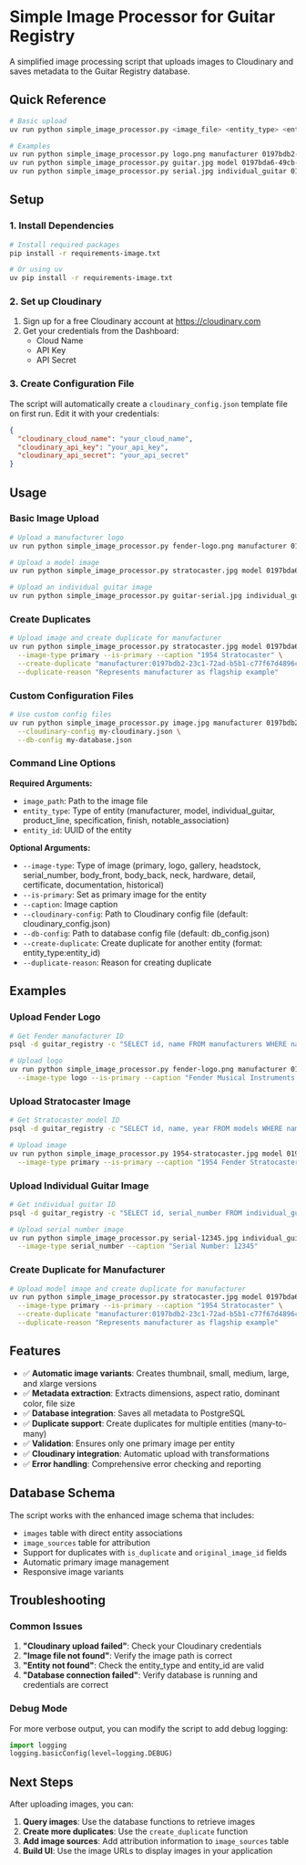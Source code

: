 # Simple Image Processor for Guitar Registry

A simplified image processing script that uploads images to Cloudinary and saves metadata to the Guitar Registry database.

## Quick Reference

```bash
# Basic upload
uv run python simple_image_processor.py <image_file> <entity_type> <entity_id> [options]

# Examples
uv run python simple_image_processor.py logo.png manufacturer 0197bdb2-23c1-72ad-b5b1-c77f67d4896c --image-type logo --is-primary
uv run python simple_image_processor.py guitar.jpg model 0197bda6-49cb-7642-b812-b7b1c2af7824 --image-type primary --is-primary --caption "1954 Stratocaster"
uv run python simple_image_processor.py serial.jpg individual_guitar 0197bda6-49cb-7642-b812-b7b1c2af7824 --image-type serial_number
```

## Setup

### 1. Install Dependencies

```bash
# Install required packages
pip install -r requirements-image.txt

# Or using uv
uv pip install -r requirements-image.txt
```

### 2. Set up Cloudinary

1. Sign up for a free Cloudinary account at https://cloudinary.com
2. Get your credentials from the Dashboard:
   - Cloud Name
   - API Key
   - API Secret

### 3. Create Configuration File

The script will automatically create a `cloudinary_config.json` template file on first run. Edit it with your credentials:

```json
{
  "cloudinary_cloud_name": "your_cloud_name",
  "cloudinary_api_key": "your_api_key",
  "cloudinary_api_secret": "your_api_secret"
}
```

## Usage

### Basic Image Upload

```bash
# Upload a manufacturer logo
uv run python simple_image_processor.py fender-logo.png manufacturer 0197bdb2-23c1-72ad-b5b1-c77f67d4896c --image-type logo --is-primary --caption "Fender Logo"

# Upload a model image
uv run python simple_image_processor.py stratocaster.jpg model 0197bda6-49cb-7642-b812-b7b1c2af7824 --image-type primary --is-primary --caption "1954 Stratocaster"

# Upload an individual guitar image
uv run python simple_image_processor.py guitar-serial.jpg individual_guitar 0197bda6-49cb-7642-b812-b7b1c2af7824 --image-type serial_number --caption "Serial Number Detail"
```

### Create Duplicates

```bash
# Upload image and create duplicate for manufacturer
uv run python simple_image_processor.py stratocaster.jpg model 0197bda6-49cb-7642-b812-b7b1c2af7824 \
  --image-type primary --is-primary --caption "1954 Stratocaster" \
  --create-duplicate "manufacturer:0197bdb2-23c1-72ad-b5b1-c77f67d4896c" \
  --duplicate-reason "Represents manufacturer as flagship example"
```

### Custom Configuration Files

```bash
# Use custom config files
uv run python simple_image_processor.py image.jpg manufacturer 0197bdb2-23c1-72ad-b5b1-c77f67d4896c \
  --cloudinary-config my-cloudinary.json \
  --db-config my-database.json
```

### Command Line Options

**Required Arguments:**
- `image_path`: Path to the image file
- `entity_type`: Type of entity (manufacturer, model, individual_guitar, product_line, specification, finish, notable_association)
- `entity_id`: UUID of the entity

**Optional Arguments:**
- `--image-type`: Type of image (primary, logo, gallery, headstock, serial_number, body_front, body_back, neck, hardware, detail, certificate, documentation, historical)
- `--is-primary`: Set as primary image for the entity
- `--caption`: Image caption
- `--cloudinary-config`: Path to Cloudinary config file (default: cloudinary_config.json)
- `--db-config`: Path to database config file (default: db_config.json)
- `--create-duplicate`: Create duplicate for another entity (format: entity_type:entity_id)
- `--duplicate-reason`: Reason for creating duplicate

## Examples

### Upload Fender Logo

```bash
# Get Fender manufacturer ID
psql -d guitar_registry -c "SELECT id, name FROM manufacturers WHERE name LIKE '%Fender%';"

# Upload logo
uv run python simple_image_processor.py fender-logo.png manufacturer 0197bdb2-23c1-72ad-b5b1-c77f67d4896c \
  --image-type logo --is-primary --caption "Fender Musical Instruments Corporation Logo"
```

### Upload Stratocaster Image

```bash
# Get Stratocaster model ID
psql -d guitar_registry -c "SELECT id, name, year FROM models WHERE name = 'Stratocaster' AND year = 1954;"

# Upload image
uv run python simple_image_processor.py 1954-stratocaster.jpg model 0197bda6-49cb-7642-b812-b7b1c2af7824 \
  --image-type primary --is-primary --caption "1954 Fender Stratocaster - The Original"
```

### Upload Individual Guitar Image

```bash
# Get individual guitar ID
psql -d guitar_registry -c "SELECT id, serial_number FROM individual_guitars WHERE serial_number = '12345';"

# Upload serial number image
uv run python simple_image_processor.py serial-12345.jpg individual_guitar 0197bda6-49cb-7642-b812-b7b1c2af7824 \
  --image-type serial_number --caption "Serial Number: 12345"
```

### Create Duplicate for Manufacturer

```bash
# Upload model image and create duplicate for manufacturer
uv run python simple_image_processor.py stratocaster.jpg model 0197bda6-49cb-7642-b812-b7b1c2af7824 \
  --image-type primary --is-primary --caption "1954 Stratocaster" \
  --create-duplicate "manufacturer:0197bdb2-23c1-72ad-b5b1-c77f67d4896c" \
  --duplicate-reason "Represents manufacturer as flagship example"
```

## Features

- ✅ **Automatic image variants**: Creates thumbnail, small, medium, large, and xlarge versions
- ✅ **Metadata extraction**: Extracts dimensions, aspect ratio, dominant color, file size
- ✅ **Database integration**: Saves all metadata to PostgreSQL
- ✅ **Duplicate support**: Create duplicates for multiple entities (many-to-many)
- ✅ **Validation**: Ensures only one primary image per entity
- ✅ **Cloudinary integration**: Automatic upload with transformations
- ✅ **Error handling**: Comprehensive error checking and reporting

## Database Schema

The script works with the enhanced image schema that includes:

- `images` table with direct entity associations
- `image_sources` table for attribution
- Support for duplicates with `is_duplicate` and `original_image_id` fields
- Automatic primary image management
- Responsive image variants

## Troubleshooting

### Common Issues

1. **"Cloudinary upload failed"**: Check your Cloudinary credentials
2. **"Image file not found"**: Verify the image path is correct
3. **"Entity not found"**: Check the entity_type and entity_id are valid
4. **"Database connection failed"**: Verify database is running and credentials are correct

### Debug Mode

For more verbose output, you can modify the script to add debug logging:

```python
import logging
logging.basicConfig(level=logging.DEBUG)
```

## Next Steps

After uploading images, you can:

1. **Query images**: Use the database functions to retrieve images
2. **Create more duplicates**: Use the `create_duplicate` function
3. **Add image sources**: Add attribution information to `image_sources` table
4. **Build UI**: Use the image URLs to display images in your application 